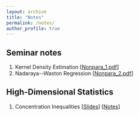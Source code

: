 ```yaml
---
layout: archive
title: "Notes"
permalink: /notes/
author_profile: true
---
```


## Seminar notes

1. Kernel Density Estimation [<a href="/files/Notes/Nonpara_1.pdf">Nonpara_1.pdf</a>]
2. Nadaraya--Waston Regression [<a href="/files/Notes/Nonpara_2.pdf">Nonpara_2.pdf</a>]


## High-Dimensional Statistics

1. Concentration Inequalities [<a href="/files/Notes/Concentration_Inequalities_slides.pdf">Slides</a>] [<a href="/files/Notes/Concentration_Inequalities_notes.pdf">Notes</a>]
 
